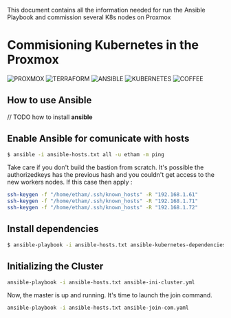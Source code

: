 This document contains all the information needed for run the Ansible Playbook and commission several K8s nodes on Proxmox


# Commisioning Kubernetes in the Proxmox #
![PROXMOX] ![TERRAFORM] ![ANSIBLE]  ![KUBERNETES] ![COFFEE]

[ANSIBLE]: https://img.shields.io/badge/Ansible-EE0000.svg?style=for-the-badge&logo=Ansible&logoColor=white
[PROXMOX]: https://img.shields.io/badge/Proxmox-E57000.svg?style=for-the-badge&logo=Proxmox&logoColor=white
[TERRAFORM]: https://img.shields.io/badge/Terraform-7B42BC.svg?style=for-the-badge&logo=Terraform&logoColor=white
[KUBERNETES]: https://img.shields.io/badge/Kubernetes-326CE5.svg?style=for-the-badge&logo=Kubernetes&logoColor=white
[COFFEE]: https://img.shields.io/badge/CoffeeScript-2F2625.svg?style=for-the-badge&logo=CoffeeScript&logoColor=white




## How to use Ansible
// TODO how to install __ansible__

## Enable Ansible for comunicate with hosts

```bash 
$ ansible -i ansible-hosts.txt all -u etham -m ping
```
Take care if you don't build the bastion from scratch. It's possible the authorizedkeys has the previous hash and you couldn't get access to the new workers nodes.
If this case then apply :
```bash
ssh-keygen -f "/home/etham/.ssh/known_hosts" -R "192.168.1.61"
ssh-keygen -f "/home/etham/.ssh/known_hosts" -R "192.168.1.71"
ssh-keygen -f "/home/etham/.ssh/known_hosts" -R "192.168.1.72"
```

## Install dependencies

```bash 
$ ansible-playbook -i ansible-hosts.txt ansible-kubernetes-dependencies.yml
```

## Initializing the Cluster
```bash 
ansible-playbook -i ansible-hosts.txt ansible-ini-cluster.yml
```

Now, the master is up and running. It's time to launch the join command.
```bash
ansible-playbook -i ansible-hosts.txt ansible-join-com.yaml
```

